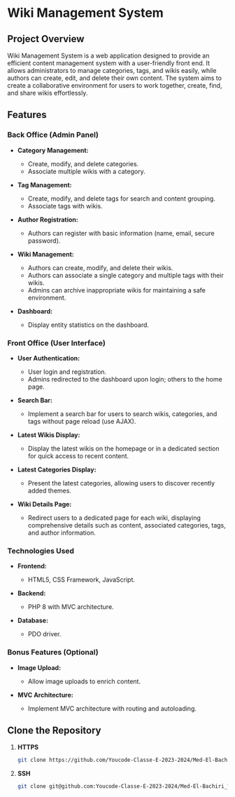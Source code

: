 # Wiki Management System

## Project Overview

Wiki Management System is a web application designed to provide an efficient content management system with a user-friendly front end. It allows administrators to manage categories, tags, and wikis easily, while authors can create, edit, and delete their own content. The system aims to create a collaborative environment for users to work together, create, find, and share wikis effortlessly.

## Features

### Back Office (Admin Panel)

- **Category Management:**
    - Create, modify, and delete categories.
    - Associate multiple wikis with a category.

- **Tag Management:**
    - Create, modify, and delete tags for search and content grouping.
    - Associate tags with wikis.

- **Author Registration:**
    - Authors can register with basic information (name, email, secure password).

- **Wiki Management:**
    - Authors can create, modify, and delete their wikis.
    - Authors can associate a single category and multiple tags with their wikis.
    - Admins can archive inappropriate wikis for maintaining a safe environment.

- **Dashboard:**
    - Display entity statistics on the dashboard.

### Front Office (User Interface)

- **User Authentication:**
    - User login and registration.
    - Admins redirected to the dashboard upon login; others to the home page.

- **Search Bar:**
    - Implement a search bar for users to search wikis, categories, and tags without page reload (use AJAX).

- **Latest Wikis Display:**
    - Display the latest wikis on the homepage or in a dedicated section for quick access to recent content.

- **Latest Categories Display:**
    - Present the latest categories, allowing users to discover recently added themes.

- **Wiki Details Page:**
    - Redirect users to a dedicated page for each wiki, displaying comprehensive details such as content, associated categories, tags, and author information.

### Technologies Used

- **Frontend:**
    - HTML5, CSS Framework, JavaScript.

- **Backend:**
    - PHP 8 with MVC architecture.

- **Database:**
    - PDO driver.

### Bonus Features (Optional)

- **Image Upload:**
    - Allow image uploads to enrich content.

- **MVC Architecture:**
    - Implement MVC architecture with routing and autoloading.

## Clone the Repository

1. **HTTPS**
   ```bash
   git clone https://github.com/Youcode-Classe-E-2023-2024/Med-El-Bachiri_Wiki.git
   
2. **SSH**
   ```bash
   git clone git@github.com:Youcode-Classe-E-2023-2024/Med-El-Bachiri_Wiki.git